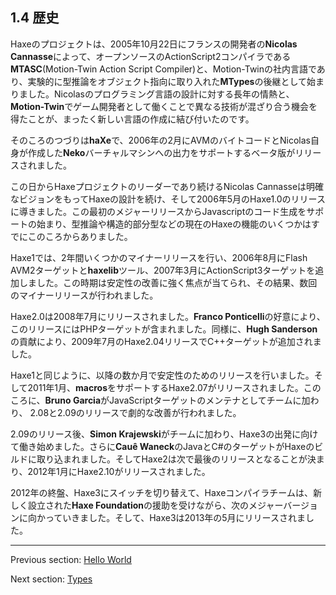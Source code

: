 ## 1.4 歴史

Haxeのプロジェクトは、2005年10月22日にフランスの開発者の**Nicolas Cannasse**によって、オープンソースのActionScript2コンパイラである**MTASC**(Motion-Twin Action Script Compiler)と、Motion-Twinの社内言語であり、実験的に型推論をオブジェクト指向に取り入れた**MTypes**の後継として始まりました。Nicolasのプログラミング言語の設計に対する長年の情熱と、**Motion-Twin**でゲーム開発者として働くことで異なる技術が混ざり合う機会を得たことが、まったく新しい言語の作成に結び付いたのです。

そのころのつづりは**haXe**で、2006年の2月にAVMのバイトコードとNicolas自身が作成した**Neko**バーチャルマシンへの出力をサポートするベータ版がリリースされました。

この日からHaxeプロジェクトのリーダーであり続けるNicolas Cannasseは明確なビジョンをもってHaxeの設計を続け、そして2006年5月のHaxe1.0のリリースに導きました。この最初のメジャーリリースからJavascriptのコード生成をサポートの始まり、型推論や構造的部分型などの現在のHaxeの機能のいくつかはすでにこのころからありました。

Haxe1では、2年間いくつかのマイナーリリースを行い、2006年8月にFlash AVM2ターゲットと**haxelib**ツール、2007年3月にActionScript3ターゲットを追加しました。この時期は安定性の改善に強く焦点が当てられ、その結果、数回のマイナーリリースが行われました。

Haxe2.0は2008年7月にリリースされました。**Franco Ponticelli**の好意により、このリリースにはPHPターゲットが含まれました。同様に、**Hugh Sanderson**の貢献により、2009年7月のHaxe2.04リリースでC++ターゲットが追加されました。

Haxe1と同じように、以降の数か月で安定性のためのリリースを行いました。そして2011年1月、**macros**をサポートするHaxe2.07がリリースされました。このころに、**Bruno Garcia**がJavaScriptターゲットのメンテナとしてチームに加わり、 2.08と2.09のリリースで劇的な改善が行われました。

2.09のリリース後、**Simon Krajewski**がチームに加わり、Haxe3の出発に向けて働き始めました。さらに**Cauê Waneck**のJavaとC#のターゲットがHaxeのビルドに取り込まれました。そしてHaxe2は次で最後のリリースとなることが決まり、2012年1月にHaxe2.10がリリースされました。

2012年の終盤、Haxe3にスイッチを切り替えて、Haxeコンパイラチームは、新しく設立された**Haxe Foundation**の援助を受けながら、次のメジャーバージョンに向かっていきました。そして、Haxe3は2013年の5月にリリースされました。

---

Previous section: [Hello World](introduction-hello-world.md)

Next section: [Types](types.md)